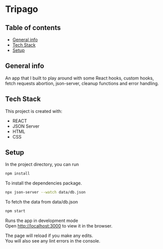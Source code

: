# Tripago

## Table of contents

- [General info](#general-info)
- [Tech Stack](#tech-stack)
- [Setup](#setup)

## General info

An app that I built to play around with some React hooks, custom hooks, fetch requests abortion, json-server, cleanup functions and error handling.

## Tech Stack

This project is created with:

- REACT
- JSON Server
- HTML
- CSS

## Setup

In the project directory, you can run

```bash
npm install
```

To install the dependencies package.

```bash
npx json-server --watch data/db.json
```

To fetch the data from data/db.json

```bash
npm start
```

Runs the app in development mode <br>
Open [http://localhost:3000](http://localhost:3000) to view it in the browser.

The page will reload if you make any edits.<br>
You will also see any lint errors in the console.
